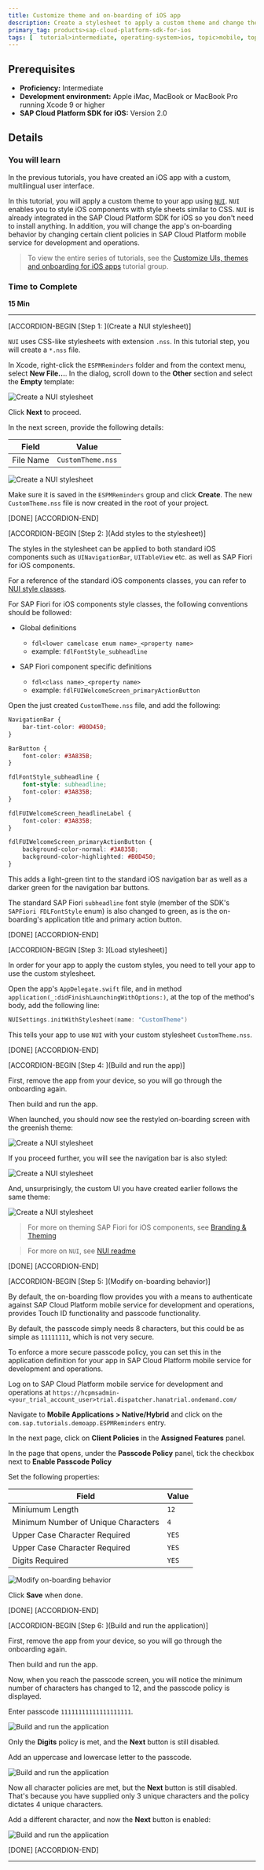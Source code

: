```yaml
---
title: Customize theme and on-boarding of iOS app
description: Create a stylesheet to apply a custom theme and change the default on-boarding behavior for your iOS app.
primary_tag: products>sap-cloud-platform-sdk-for-ios
tags: [  tutorial>intermediate, operating-system>ios, topic>mobile, topic>odata, products>sap-cloud-platform, products>sap-cloud-platform-sdk-for-ios ]
---
```


## Prerequisites  
 - **Proficiency:** Intermediate
 - **Development environment:** Apple iMac, MacBook or MacBook Pro running Xcode 9 or higher
 - **SAP Cloud Platform SDK for iOS:** Version 2.0

## Details
### You will learn  
In the previous tutorials, you have created an iOS app with a custom, multilingual user interface.

In this tutorial, you will apply a custom theme to your app using [`NUI`](https://github.com/tombenner/nui). `NUI` enables you to style iOS components with style sheets similar to CSS. `NUI` is already integrated in the SAP Cloud Platform SDK for iOS so you don't need to install anything. In addition, you will change the app's on-boarding behavior by changing certain client policies in SAP Cloud Platform mobile service for development and operations.

>To view the entire series of tutorials, see the [Customize UIs, themes and onboarding for iOS apps](https://www.sap.com/developer/groups/ios-sdk-custom.html) tutorial group.

### Time to Complete
**15 Min**

---

[ACCORDION-BEGIN [Step 1: ](Create a NUI stylesheet)]

`NUI` uses CSS-like stylesheets with extension `.nss`. In this tutorial step, you will create a `*.nss` file.

In Xcode, right-click the `ESPMReminders` folder and from the context menu, select **New File...**. In the dialog, scroll down to the **Other** section and select the **Empty** template:

![Create a NUI stylesheet](fiori-ios-scpms-custom-app-theming-01.png)

Click **Next** to proceed.

In the next screen, provide the following details:

| Field | Value |
|----|----|
| File Name | `CustomTheme.nss` |

![Create a NUI stylesheet](fiori-ios-scpms-custom-app-theming-02.png)

Make sure it is saved in the `ESPMReminders` group and click **Create**. The new `CustomTheme.nss` file is now created in the root of your project.

[DONE]
[ACCORDION-END]

[ACCORDION-BEGIN [Step 2: ](Add styles to the stylesheet)]

The styles in the stylesheet can be applied to both standard iOS components such as `UINavigationBar`, `UITableView` etc. as well as SAP Fiori for iOS components.

For a reference of the standard iOS components classes, you can refer to [NUI style classes](https://github.com/tombenner/nui#style-classes).

For SAP Fiori for iOS components style classes, the following conventions should be followed:

- Global definitions
   - `fdl<lower camelcase enum name>_<property name>`
   - example: `fdlFontStyle_subheadline`

- SAP Fiori component specific definitions
   - `fdl<class name>_<property name>`
   - example: `fdlFUIWelcomeScreen_primaryActionButton`

Open the just created `CustomTheme.nss` file, and add the following:

```css
NavigationBar {
    bar-tint-color: #B0D450;
}

BarButton {
    font-color: #3A835B;
}

fdlFontStyle_subheadline {
    font-style: subheadline;
    font-color: #3A835B;
}

fdlFUIWelcomeScreen_headlineLabel {
    font-color: #3A835B;
}

fdlFUIWelcomeScreen_primaryActionButton {
    background-color-normal: #3A835B;
    background-color-highlighted: #B0D450;
}
```

This adds a light-green tint to the standard iOS navigation bar as well as a darker green for the navigation bar buttons.

The standard SAP Fiori `subheadline` font style (member of the SDK's `SAPFiori FDLFontStyle` enum) is also changed to green, as is the on-boarding's application title and primary action button.

[DONE]
[ACCORDION-END]


[ACCORDION-BEGIN [Step 3: ](Load stylesheet)]

In order for your app to apply the custom styles, you need to tell your app to use the custom stylesheet.

Open the app's `AppDelegate.swift` file, and in method `application(_:didFinishLaunchingWithOptions:)`, at the top of the method's body, add the following line:

```swift
NUISettings.initWithStylesheet(name: "CustomTheme")
```

This tells your app to use `NUI` with your custom stylesheet `CustomTheme.nss`.

[DONE]
[ACCORDION-END]

[ACCORDION-BEGIN [Step 4: ](Build and run the app)]

First, remove the app from your device, so you will go through the onboarding again.

Then build and run the app.

When launched, you should now see the restyled on-boarding screen with the greenish theme:

![Create a NUI stylesheet](fiori-ios-scpms-custom-app-theming-03.png)

If you proceed further, you will see the navigation bar is also styled:

![Create a NUI stylesheet](fiori-ios-scpms-custom-app-theming-04.png)

And, unsurprisingly, the custom UI you have created earlier follows the same theme:

![Create a NUI stylesheet](fiori-ios-scpms-custom-app-theming-05.png)

> For more on theming SAP Fiori for iOS components, see [Branding & Theming](https://help.sap.com/doc/978e4f6c968c4cc5a30f9d324aa4b1d7/Latest/en-US/Documents/Frameworks/SAPFiori/Branding%20and%20Theming.html)

> For more on `NUI`, see [NUI readme](https://github.com/tombenner/nui/)

[DONE]
[ACCORDION-END]

[ACCORDION-BEGIN [Step 5: ](Modify on-boarding behavior)]

By default, the on-boarding flow provides you with a means to authenticate against SAP Cloud Platform mobile service for development and operations, provides Touch ID functionality and passcode functionality.

By default, the passcode simply needs 8 characters, but this could be as simple as `11111111`, which is not very secure.

To enforce a more secure passcode policy, you can set this in the application definition for your app in SAP Cloud Platform mobile service for development and operations.

Log on to SAP Cloud Platform mobile service for development and operations at `https://hcpmsadmin-<your_trial_account_user>trial.dispatcher.hanatrial.ondemand.com/`

Navigate to **Mobile Applications > Native/Hybrid** and click on the `com.sap.tutorials.demoapp.ESPMReminders` entry.

In the next page, click on **Client Policies** in the **Assigned Features** panel.

In the page that opens, under the **Passcode Policy** panel, tick the checkbox next to **Enable Passcode Policy**

Set the following properties:

| Field | Value |
|----|----|
| Miniumum Length | `12` |
| Minimum Number of Unique Characters | `4` |
| Upper Case Character Required | `YES` |
| Upper Case Character Required | `YES` |
| Digits Required | `YES` |

![Modify on-boarding behavior](fiori-ios-scpms-custom-app-theming-06.png)

Click **Save** when done.

[DONE]
[ACCORDION-END]

[ACCORDION-BEGIN [Step 6: ](Build and run the application)]

First, remove the app from your device, so you will go through the onboarding again.

Then build and run the app.

Now, when you reach the passcode screen, you will notice the minimum number of characters has changed to 12, and the passcode policy is displayed.

Enter passcode `11111111111111111111`.

![Build and run the application](fiori-ios-scpms-custom-app-theming-07.png)

Only the **Digits** policy is met, and the **Next** button is still disabled.

Add an uppercase and lowercase letter to the passcode.

![Build and run the application](fiori-ios-scpms-custom-app-theming-08.png)

Now all character policies are met, but the **Next** button is still disabled. That's because you have supplied only 3 unique characters and the policy dictates 4 unique characters.

Add a different character, and now the **Next** button is enabled:

![Build and run the application](fiori-ios-scpms-custom-app-theming-09.png)

[DONE]
[ACCORDION-END]


---
